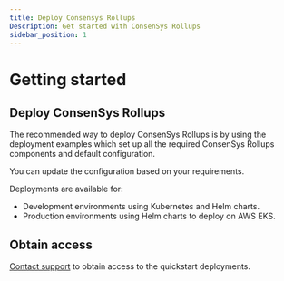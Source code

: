 ```yaml
---
title: Deploy Consensys Rollups
Description: Get started with ConsenSys Rollups
sidebar_position: 1
---
```


# Getting started

## Deploy ConsenSys Rollups

The recommended way to deploy ConsenSys Rollups is by using the deployment examples which set up all the required ConsenSys Rollups components and default configuration.

You can update the configuration based on your requirements.

Deployments are available for:

- Development environments using Kubernetes and Helm charts.
- Production environments using Helm charts to deploy on AWS EKS.

## Obtain access

[Contact support](https://consensys.net/contact/) to obtain access to the quickstart deployments.
